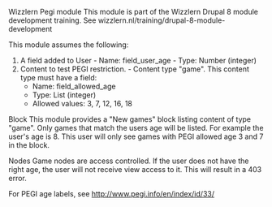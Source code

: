 Wizzlern Pegi module
  This module is part of the Wizzlern Drupal 8 module development training.
  See wizzlern.nl/training/drupal-8-module-development

  This module assumes the following:
  1. A field added to User
    - Name: field_user_age
    - Type: Number (integer)
  1. Content to test PEGI restriction.
    - Content type "game". This content type must have a field:
      - Name: field_allowed_age
      - Type: List (integer)
      - Allowed values: 3, 7, 12, 16, 18

  Block
  This module provides a "New games" block listing content of type "game". Only
  games that match the users age will be listed. For example the user's age is
  8. This user will only see games with PEGI allowed age 3 and 7 in the block.

  Nodes
  Game nodes are access controlled. If the user does not have the right age,
  the user will not receive view access to it. This will result in a 403 error.

  For PEGI age labels, see http://www.pegi.info/en/index/id/33/

